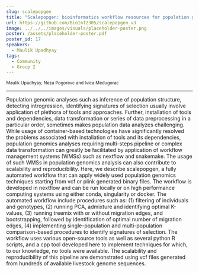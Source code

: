 ```yaml
---
slug: scalepopgen
title: "Scalepopgen: bioinformatics workflow resources for population genomics"
url: https://github.com/BioInf2305/scalepopgen_v3
image: ../../../images/visuals/placeholder-poster.png
poster: /assets/placeholder-poster.pdf
poster_id: 17
speakers:
  - Maulik Upadhyay
tags:
  - Community
  - Group 2
---
```


<div className="mb-8">
  <small className="typo-small">
    Maulik Upadhyay, Neza Pogorevc and Ivica Medugorac
  </small>
</div>

<hr className="border-t border-gray-50 mb-4 opacity-20" />

Population genomic analyses such as inference of population structure, detecting introgression, identifying signatures of selection usually involve application of plethora of tools and approaches. Further, installation of tools and dependencies, data transformation or series of data preprocessing in a particular order, sometimes makes population data analyzes challenging. While usage of container-based technologies have significantly resolved the problems associated with installation of tools and its dependencies, population genomics analyses requiring multi-steps pipeline or complex data transformation can greatly be facilitated by application of workflow management systems (WMSs) such as nextflow and snakemake. The usage of such WMSs in population genomics analysis can also contribute to scalability and reproducibility. Here, we describe scalepopgen, a fully automated workflow that can apply widely used population genomics techniques starting from vcf or plink generated binary files. The workflow is developed in nextflow and can be run locally or on high performance computing systems using either conda, singularity or docker. The automated workflow include procedures such as: (1) filtering of individuals and genotypes, (2) running PCA, admixture and identifying optimal K-values, (3) running treemix with or without migration edges, and bootstrapping, followed by identification of optimal number of migration edges, (4) implementing single-population and multi-population comparison-based procedures to identify signatures of selection. The workflow uses various open-source tools as well as several python R scripts, and a cpp tool developed here to implement techniques for which, to our knowledge, no tools were available. The scalability and reproducibility of this pipeline are demonstrated using vcf files generated from hundreds of available livestock genome sequences.